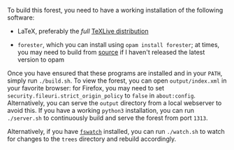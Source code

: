 To build this forest, you need to have a working installation of the following software:

- LaTeX, preferably the *full* [TeXLive distribution](https://tug.org/texlive/)

- `forester`, which you can install using `opam install forester`; at times, you may need to build from [source](https://github.com/jonsterling/ocaml-forester) if I haven't released the latest version to opam

Once you have ensured that these programs are installed and in your `PATH`, simply run `./build.sh`. To view the forest, you can open `output/index.xml` in your favorite browser: for Firefox, you may need to set `security.fileuri.strict_origin_policy` to `false` in `about:config`. Alternatively, you can serve the `output` directory from a local webserver to avoid this. If you have a working `python3` installation, you can run `./server.sh` to continuously build and serve the forest from port `1313`.

Alternatively, if you have [`fswatch`](https://github.com/emcrisostomo/fswatch) installed, you can run `./watch.sh` to watch for changes to the `trees` directory and rebuild accordingly.
